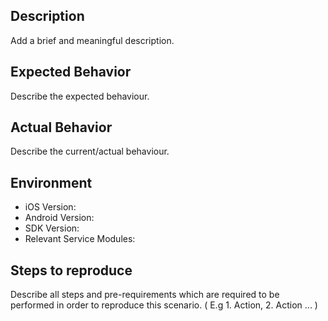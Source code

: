 ## Description
Add a brief and meaningful description.

## Expected Behavior
Describe the expected behaviour. 

## Actual Behavior
Describe the current/actual behaviour.

## Environment
- iOS Version:
- Android Version:
- SDK Version:
- Relevant Service Modules:

## Steps to reproduce
Describe all steps and pre-requirements which are required to be performed in order to reproduce this scenario. ( E.g 1. Action, 2. Action ... )
